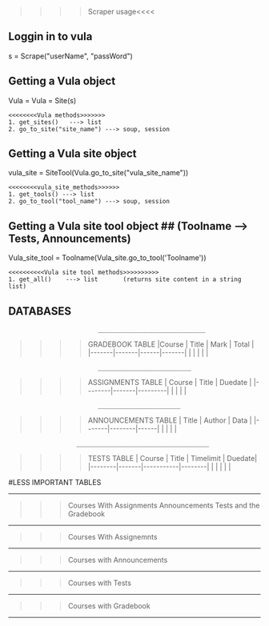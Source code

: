 
>>>>Scraper usage<<<<

## Loggin in to vula ##
s = Scrape("userName", "passWord")

## Getting a Vula object ##
Vula = Vula = Site(s)
    
    <<<<<<<<Vula methods>>>>>>>
    1. get_sites()   ---> list
    2. go_to_site("site_name") ---> soup, session

## Getting a Vula site object ##
vula_site = SiteTool(Vula.go_to_site("vula_site_name"))

    <<<<<<<<vula_site_methods>>>>>>
    1. get_tools() ---> list
    2. go_to_tool("tool_name") ---> soup, session
## Getting a Vula site tool object ## (Toolname --> Tests, Announcements)
Vula_site_tool = Toolname(Vula_site.go_to_tool('Toolname'))

    <<<<<<<<<<Vula site tool methods>>>>>>>>>>
    1. get_all()    ---> list       (returns site content in a string list)


## DATABASES ##

                             ______________________________
>>>> GRADEBOOK TABLE        |Course | Title | Mark | Total |
                            |-------|-------|------|-------|
                            |       |       |      |       |
                            
                             __________________________
>>>> ASSIGNMENTS TABLE      | Course | Title | Duedate |
                            |--------|-------|---------|
                            |        |       |         |

                             _______________________
>>>> ANNOUNCEMENTS TABLE    | Title | Author | Data |
                            |-------|--------|------|
                            |       |        |      |

                       _____________________________________       
>>>> TESTS TABLE      | Course | Title | Timelimit | Duedate|
                      |--------|-------|-----------|--------|
                      |        |       |           |        |
                      
#LESS IMPORTANT TABLES

-------------------------------------------------------------------------------
>>> Courses With Assignments Announcements Tests and the Gradebook
-------------------------------------------------------------------------------
>>> Courses With Assignemnts
-------------------------------------------------------------------------------
>>> Courses with Announcements
-------------------------------------------------------------------------------
>>> Courses with Tests
-------------------------------------------------------------------------------
>>> Courses with Gradebook
-------------------------------------------------------------------------------
